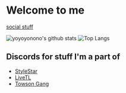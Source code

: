 # Welcome to me

[social stuff](https://social.ggrks.tk/)

![yoyoyonono's github stats](https://github-readme-stats.vercel.app/api?username=yoyoyonono)
![Top Langs](https://github-readme-stats.vercel.app/api/top-langs/?username=yoyoyonono)

## Discords for stuff I'm a part of

+ [StyleStar](https://discord.gg/sZ2jJKE)
+ [LiveTL](https://discord.gg/uJrV3tmthg)
+ [Towson Gang](https://discord.gg/AqrqZbA)

<!--
**yoyoyonono/yoyoyonono** is a ✨ _special_ ✨ repository because its `README.md` (this file) appears on your GitHub profile.

Here are some ideas to get you started:

- 🔭 I’m currently working on ...
- 🌱 I’m currently learning ...
- 👯 I’m looking to collaborate on ...
- 🤔 I’m looking for help with ...
- 💬 Ask me about ...
- 📫 How to reach me: ...
- 😄 Pronouns: ...
- ⚡ Fun fact: ...
-->
